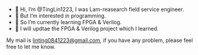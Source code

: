 - 👋 Hi, I’m @TingLin1223, I was Lam-reasearch field service engineer.
- 👀 But I’m interested in programming.
- 🌱 So I’m currently learning FPGA & Verilog.
- 💞️ I will updtae the FPGA & Verilog project which I learned.

My mail is linting0841223@gmail.com, if you have any problem, please feel free to let me know.
